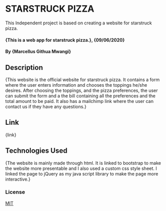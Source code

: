 # STARSTRUCK PIZZA
This Independent project is based on creating a website for starstruck pizza.
#### {This is a web app for starstruck pizza.}, {09/06/2020}
#### By **{Marcellus Githua Mwangi}**
## Description
{This website is the official website for starstruck pizza. It contains a form where the user enters information and chooses the toppings he/she desires. After choosing the toppings, and the pizza preferences, the user can submit the form and a the bill containing all the preferences and the total amount to be paid. It also has a mailchimp link where the user can contact us if they have any questions.}
## Link
{link}
## Technologies Used
{The website is mainly made through html. It is linked to bootstrap to make the website more presentable and I also used a custom css style sheet. I linked the page to jQuery as my java script library to make the page more interactive.}
### License
[MIT](license)